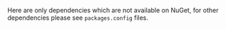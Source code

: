 Here are only dependencies which are not available on NuGet, for other dependencies please see `packages.config` files.